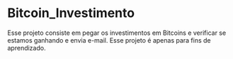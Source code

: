 # Bitcoin_Investimento
Esse projeto consiste em pegar os investimentos em Bitcoins e verificar se estamos ganhando e envia e-mail. Esse projeto é apenas para fins de aprendizado.
